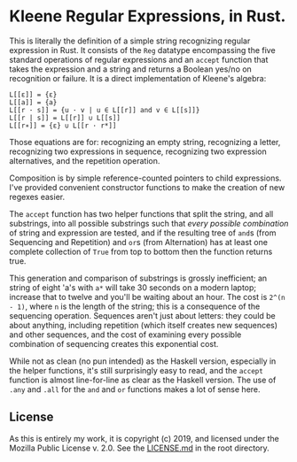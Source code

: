 # Kleene Regular Expressions, in Rust.

This is literally the definition of a simple string recognizing regular
expression in Rust.  It consists of the `Reg` datatype encompassing
the five standard operations of regular expressions and an `accept`
function that takes the expression and a string and returns a Boolean
yes/no on recognition or failure. It is a direct implementation of
Kleene's algebra:

    L[[ε]] = {ε}
    L[[a]] = {a}
    L[[r · s]] = {u · v | u ∈ L[[r]] and v ∈ L[[s]]}
    L[[r | s]] = L[[r]] ∪ L[[s]]
    L[[r∗]] = {ε} ∪ L[[r · r*]]
    
Those equations are for: recognizing an empty string, recognizing a
letter, recognizing two expressions in sequence, recognizing two
expression alternatives, and the repetition operation.

Composition is by simple reference-counted pointers to child
expressions.  I've provided convenient constructor functions to make the
creation of new regexes easier.

The `accept` function has two helper functions that split the string,
and all substrings, into all possible substrings such that *every
possible combination* of string and expression are tested, and if the
resulting tree of `and`s (from Sequencing and Repetition) and `or`s
(from Alternation) has at least one complete collection of `True` from
top to bottom then the function returns true.

This generation and comparison of substrings is grossly inefficient; an
string of eight 'a's with `a*` will take 30 seconds on a modern laptop;
increase that to twelve and you'll be waiting about an hour.  The cost
is `2^(n - 1)`, where `n` is the length of the string; this is a
consequence of the sequencing operation.  Sequences aren't just about
letters: they could be about anything, including repetition (which
itself creates new sequences) and other sequences, and the cost of
examining every possible combination of sequencing creates this
exponential cost.

While not as clean (no pun intended) as the Haskell version, especially
in the helper functions, it's still surprisingly easy to read, and the
`accept` function is almost line-for-line as clear as the Haskell
version.  The use of `.any` and `.all` for the `and` and `or` functions
makes a lot of sense here.

## License

As this is entirely my work, it is copyright (c) 2019, and licensed
under the Mozilla Public License v. 2.0.  See the
[LICENSE.md](../../LICENSE.md) in the root directory.
